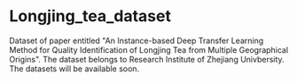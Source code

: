 # Longjing_tea_dataset
Dataset of paper entitled "An Instance-based Deep Transfer Learning Method for Quality Identification of Longjing Tea from Multiple Geographical Origins". The dataset belongs to Research Institute of Zhejiang Univbersity. The datasets will be available soon. 
